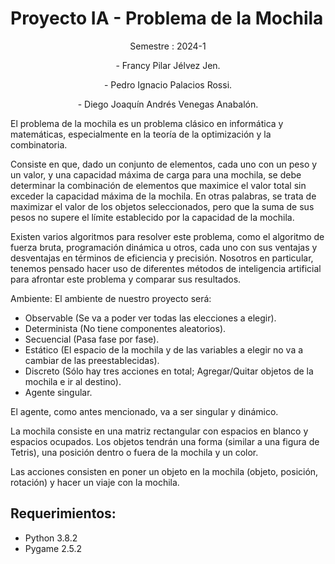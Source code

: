# Proyecto IA - Problema de la Mochila
<p style="text-align: center;">Semestre : 2024-1 </p>

<p style="text-align: center;"> - Francy Pilar Jélvez Jen.</p>
<p style="text-align: center;"> - Pedro Ignacio Palacios Rossi.</p>
<p style="text-align: center;"> - Diego Joaquín Andrés Venegas Anabalón.</p>
El problema de la mochila es un problema clásico en informática y matemáticas, especialmente en la teoría de la optimización y la combinatoria.

Consiste en que, dado un conjunto de elementos, cada uno con un peso y un valor, y una capacidad máxima de carga para una mochila, se debe determinar la combinación de elementos que maximice el valor total sin exceder la capacidad máxima de la mochila. En otras palabras, se trata de maximizar el valor de los objetos seleccionados, pero que la suma de sus pesos no supere el límite establecido por la capacidad de la mochila.

Existen varios algoritmos para resolver este problema, como el algoritmo de fuerza bruta, programación dinámica u otros, cada uno con sus ventajas y desventajas en términos de eficiencia y precisión. Nosotros en particular, tenemos pensado hacer uso de diferentes métodos de inteligencia artificial para afrontar este problema y comparar sus resultados.

Ambiente: El ambiente de nuestro proyecto será:
- Observable (Se va a poder ver todas las elecciones a elegir).
- Determinista (No tiene componentes aleatorios).
- Secuencial (Pasa fase por fase).
- Estático (El espacio de la mochila y de las variables a elegir no va a cambiar de las preestablecidas).
- Discreto (Sólo hay tres acciones en total; Agregar/Quitar objetos de la mochila e ir al destino).
- Agente singular.

El agente, como antes mencionado, va a ser singular y dinámico.

La mochila consiste en una matriz rectangular con espacios en blanco y espacios ocupados. 
Los objetos tendrán una forma (similar a una figura de Tetris), una posición dentro o fuera de la mochila y un color. 

Las acciones consisten en poner un objeto en la mochila (objeto, posición, rotación) y hacer un viaje con la mochila.



## Requerimientos:
- Python 3.8.2
- Pygame 2.5.2